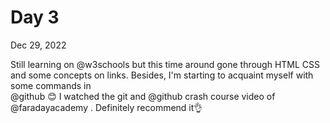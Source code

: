 # Day 3

Dec 29, 2022

Still learning on 
@w3schools
 but this time around gone through HTML CSS and some concepts on links. Besides, I'm starting to acquaint myself with some commands in  
@github
😊 I watched the git and 
@github
 crash course video of 
@faradayacademy
. Definitely recommend it👌

